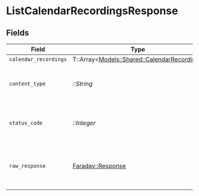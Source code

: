 # ListCalendarRecordingsResponse


## Fields

| Field                                                                                   | Type                                                                                    | Required                                                                                | Description                                                                             |
| --------------------------------------------------------------------------------------- | --------------------------------------------------------------------------------------- | --------------------------------------------------------------------------------------- | --------------------------------------------------------------------------------------- |
| `calendar_recordings`                                                                   | T::Array<[Models::Shared::CalendarRecording](../../models/shared/calendarrecording.md)> | :heavy_minus_sign:                                                                      | Successful                                                                              |
| `content_type`                                                                          | *::String*                                                                              | :heavy_check_mark:                                                                      | HTTP response content type for this operation                                           |
| `status_code`                                                                           | *::Integer*                                                                             | :heavy_check_mark:                                                                      | HTTP response status code for this operation                                            |
| `raw_response`                                                                          | [Faraday::Response](https://www.rubydoc.info/gems/faraday/Faraday/Response)             | :heavy_check_mark:                                                                      | Raw HTTP response; suitable for custom response parsing                                 |